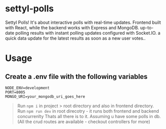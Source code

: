 # settyl-polls
Settyl Polls! It's about interactive polls with real-time updates. Frontend built with React, while the backend works with Express and MongoDB. up-to-date polling results with instant polling updates configured with Socket.IO. a quick data update for the latest results as soon as a new user votes.. 



# Usage
## Create a .env file with the following variables
```
NODE_ENV=development
PORT=8005
MONGO_URI=your_mongodb_uri_goes_here
```

> Run ```npm i``` in project > root directory and also in frontend directory.
> Run ```npm run dev``` in root direcotry - it runs both frontend and backend concurrenlty
> Thats all there is to it. Assuming u have some polls in db.(All the crud routes are available - checkout controllers for more)
